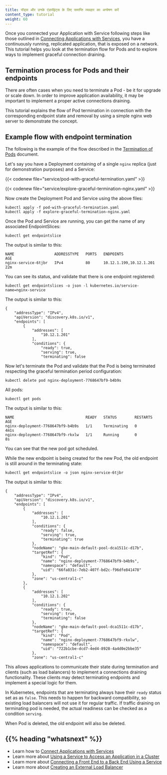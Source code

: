 ```yaml
---
title: पॉड्स और उनके एंडपॉइंट्स के लिए समाप्ति व्यवहार का अन्वेषण करें
content_type: tutorial
weight: 60
---
```



<!-- overview -->

Once you connected your Application with Service following steps
like those outlined in [Connecting Applications with Services](/docs/tutorials/services/connect-applications-service/),
you have a continuously running, replicated application, that is exposed on a network.
This tutorial helps you look at the termination flow for Pods and to explore ways to implement
graceful connection draining.

<!-- body -->

## Termination process for Pods and their endpoints

There are often cases when you need to terminate a Pod - be it for upgrade or scale down.
In order to improve application availability, it may be important to implement
a proper active connections draining.

This tutorial explains the flow of Pod termination in connection with the
corresponding endpoint state and removal by using
a simple nginx web server to demonstrate the concept.

<!-- body -->

## Example flow with endpoint termination

The following is the example of the flow described in the
[Termination of Pods](/docs/concepts/workloads/pods/pod-lifecycle/#pod-termination)
document.

Let's say you have a Deployment containing of a single `nginx` replica
(just for demonstration purposes) and a Service:

{{< codenew file="service/pod-with-graceful-termination.yaml" >}}

{{< codenew file="service/explore-graceful-termination-nginx.yaml" >}}

Now create the Deployment Pod and Service using the above files:

```shell
kubectl apply -f pod-with-graceful-termination.yaml
kubectl apply -f explore-graceful-termination-nginx.yaml
```

Once the Pod and Service are running, you can get the name of any associated EndpointSlices:

```shell
kubectl get endpointslice
```

The output is similar to this:

```none
NAME                  ADDRESSTYPE   PORTS   ENDPOINTS                 AGE
nginx-service-6tjbr   IPv4          80      10.12.1.199,10.12.1.201   22m
```

You can see its status, and validate that there is one endpoint registered:

```shell
kubectl get endpointslices -o json -l kubernetes.io/service-name=nginx-service
```

The output is similar to this:

```none
{
    "addressType": "IPv4",
    "apiVersion": "discovery.k8s.io/v1",
    "endpoints": [
        {
            "addresses": [
                "10.12.1.201"
            ],
            "conditions": {
                "ready": true,
                "serving": true,
                "terminating": false
```

Now let's terminate the Pod and validate that the Pod is being terminated
respecting the graceful termination period configuration:

```shell
kubectl delete pod nginx-deployment-7768647bf9-b4b9s
```

All pods:

```shell
kubectl get pods
```

The output is similar to this:

```none
NAME                                READY   STATUS        RESTARTS      AGE
nginx-deployment-7768647bf9-b4b9s   1/1     Terminating   0             4m1s
nginx-deployment-7768647bf9-rkxlw   1/1     Running       0             8s
```

You can see that the new pod got scheduled.

While the new endpoint is being created for the new Pod, the old endpoint is
still around in the terminating state:

```shell
kubectl get endpointslice -o json nginx-service-6tjbr
```

The output is similar to this:

```none
{
    "addressType": "IPv4",
    "apiVersion": "discovery.k8s.io/v1",
    "endpoints": [
        {
            "addresses": [
                "10.12.1.201"
            ],
            "conditions": {
                "ready": false,
                "serving": true,
                "terminating": true
            },
            "nodeName": "gke-main-default-pool-dca1511c-d17b",
            "targetRef": {
                "kind": "Pod",
                "name": "nginx-deployment-7768647bf9-b4b9s",
                "namespace": "default",
                "uid": "66fa831c-7eb2-407f-bd2c-f96dfe841478"
            },
            "zone": "us-central1-c"
        },
        {
            "addresses": [
                "10.12.1.202"
            ],
            "conditions": {
                "ready": true,
                "serving": true,
                "terminating": false
            },
            "nodeName": "gke-main-default-pool-dca1511c-d17b",
            "targetRef": {
                "kind": "Pod",
                "name": "nginx-deployment-7768647bf9-rkxlw",
                "namespace": "default",
                "uid": "722b1cbe-dcd7-4ed4-8928-4a4d0e2bbe35"
            },
            "zone": "us-central1-c"
```

This allows applications to communicate their state during termination
and clients (such as load balancers) to implement a connections draining functionality.
These clients may detect terminating endpoints and implement a special logic for them.

In Kubernetes, endpoints that are terminating always have their `ready` status set as as `false`.
This needs to happen for backward
compatibility, so existing load balancers will not use it for regular traffic.
If traffic draining on terminating pod is needed, the actual readiness can be
checked as a condition `serving`.

When Pod is deleted, the old endpoint will also be deleted.


## {{% heading "whatsnext" %}}


* Learn how to [Connect Applications with Services](/docs/tutorials/services/connect-applications-service/)
* Learn more about [Using a Service to Access an Application in a Cluster](/docs/tasks/access-application-cluster/service-access-application-cluster/)
* Learn more about [Connecting a Front End to a Back End Using a Service](/docs/tasks/access-application-cluster/connecting-frontend-backend/)
* Learn more about [Creating an External Load Balancer](/docs/tasks/access-application-cluster/create-external-load-balancer/)

